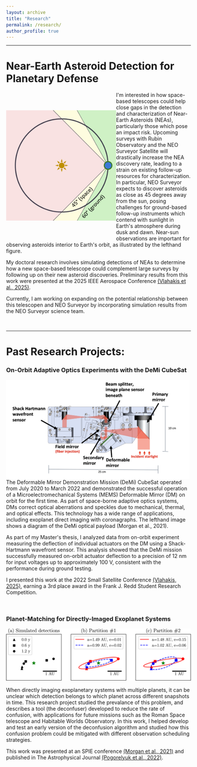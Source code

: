 ```yaml
---
layout: archive
title: "Research"
permalink: /research/
author_profile: true
---
```


---

# Near-Earth Asteroid Detection for Planetary Defense

<img src="/images/Solar_angle_diagram.png"
    width="300"
    alt="A simple diagram showing a birds eye view of Earth's orbit around the sun. From the perspective of an observer on Earth, the area between 45 and 60 degrees away from the sun is shaded in yellow and labeled (space), and the region 60 degrees and greater is green and labeled (ground). This illustrates how space telescopes can point closer to the sun, and shows how that increases coverage in the areas of the solar system interior to Earth's orbit."
    align="left"
    style="margin:50px 0px">

I'm interested in how space-based telescopes could help close gaps in the detection and characterization of Near-Earth Asteroids (NEAs), particularly those which pose an impact risk. Upcoming surveys with Rubin Observatory and the NEO Surveyor Satellite will drastically increase the NEA discovery rate, leading to a strain on existing follow-up resources for characterization. In particular, NEO Surveyor expects to discover asteroids as close as 45 degrees away from the sun, posing challenges for ground-based follow-up instruments which contend with sunlight in Earth's atmosphere during dusk and dawn. Near-sun observations are important for observing asteroids interior to Earth's orbit, as illustrated by the lefthand figure.

My doctoral research involves simulating detections of NEAs to determine how a new space-based telescope could complement large surveys by following up on their new asteroid discoveries. Preliminary results from this work were presented at the 2025 IEEE Aerospace Conference [(Vlahakis et al., 2025)](https://doi.org/10.1109/AERO63441.2025.11068648).

Currently, I am working on expanding on the potential relationship between this telescopen and NEO Surveyor by incorporating simulation results from the NEO Surveyor science team.

<br/>

---
# Past Research Projects:

### On-Orbit Adaptive Optics Experiments with the DeMi CubeSat

<img src="/images/demi_payload.jpeg"
    width="500"
    alt="add alt text"
    align="left">

The Deformable Mirror Demonstration Mission (DeMi) CubeSat operated from July 2020 to March 2022 and demonstrated the successful operation of a Microelectromechanical Systems (MEMS) Deformable Mirror (DM) on orbit for the first time. As part of space-borne adaptive optics systems, DMs correct optical aberrations and speckles due to mechanical, thermal, and optical effects. This technology has a wide range of applications, including exoplanet direct imaging with coronagraphs. The lefthand image shows a diagram of the DeMi optical payload (Morgan et al., 2021).

As part of my Master's thesis, I analyzed data from on-orbit experiment measuring the deflection of individual actuators on the DM using a Shack-Hartmann wavefront sensor. This analysis showed that the DeMi mission successfully measured on-orbit actuator deflection to a precision of 12 nm for input voltages up to approximately 100 V, consistent with the performance during ground testing.

I presented this work at the 2022 Small Satellite Conference [(Vlahakis, 2025)](https://digitalcommons.usu.edu/cgi/viewcontent.cgi?article=5164&context=smallsat), earning a 3rd place award in the Frank J. Redd Student Research Competition.

<br/>

### Planet-Matching for Directly-Imaged Exoplanet Systems

<img src="/images/Deconfusion_example.jpg"
    width="800"
    alt="insert alt text"
    >

When directly imaging exoplanetary systems with multiple planets, it can be unclear which detection belongs to which planet across different snapshots in time. This research project studied the prevalance of this problem, and describes a tool (the deconfuser) developed to reduce the rate of confusion, with applications for future missions such as the Roman Space telescope and Habitable Worlds Observatory. In this work, I helped develop and test an early version of the deconfusion algorithm and studied how this confusion problem could be mitigated with different observation scheduling strategies.

This work was presented at an SPIE conference [(Morgan et al., 2021)](https://doi.org/10.1117/12.2594998) and published in The Astrophysical Journal [(Pogorelyuk et al., 2022)](https://doi.org/10.3847/1538-4357/ac8d56).



